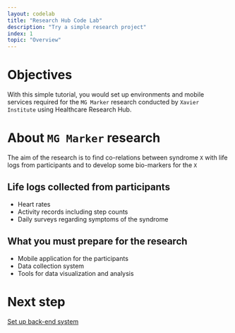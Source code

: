 ```yaml
---
layout: codelab
title: "Research Hub Code Lab"
description: "Try a simple research project"
index: 1
topic: "Overview"
---
```


# Objectives

With this simple tutorial, you would set up environments and mobile services required for the `MG Marker` research 
conducted by `Xavier Institute` using Healthcare Research Hub.

# About `MG Marker` research

The aim of the research is to find co-relations between syndrome `X` with life logs from participants
and to develop some bio-markers for the `X`

## Life logs collected from participants

* Heart rates
* Activity records including step counts
* Daily surveys regarding symptoms of the syndrome

## What you must prepare for the research

* Mobile application for the participants
* Data collection system
* Tools for data visualization and analysis

# Next step

[Set up back-end system](2-PLATFORM)